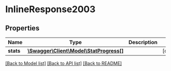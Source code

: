 # InlineResponse2003

## Properties
Name | Type | Description | Notes
------------ | ------------- | ------------- | -------------
**stats** | [**\Swagger\Client\Model\StatProgress[]**](StatProgress.md) |  | [optional] 

[[Back to Model list]](../README.md#documentation-for-models) [[Back to API list]](../README.md#documentation-for-api-endpoints) [[Back to README]](../README.md)



